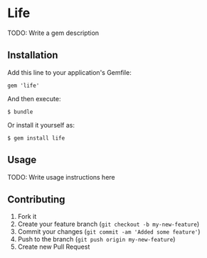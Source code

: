 # Life

TODO: Write a gem description

## Installation

Add this line to your application's Gemfile:

    gem 'life'

And then execute:

    $ bundle

Or install it yourself as:

    $ gem install life

## Usage

TODO: Write usage instructions here

## Contributing

1. Fork it
2. Create your feature branch (`git checkout -b my-new-feature`)
3. Commit your changes (`git commit -am 'Added some feature'`)
4. Push to the branch (`git push origin my-new-feature`)
5. Create new Pull Request
